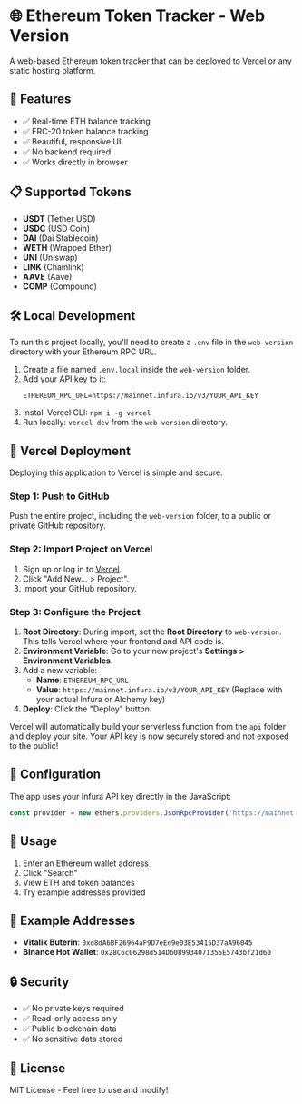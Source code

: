 # 🌐 Ethereum Token Tracker - Web Version

A web-based Ethereum token tracker that can be deployed to Vercel or any static hosting platform.

## 🚀 Features

- ✅ Real-time ETH balance tracking
- ✅ ERC-20 token balance tracking
- ✅ Beautiful, responsive UI
- ✅ No backend required
- ✅ Works directly in browser

## 📋 Supported Tokens

- **USDT** (Tether USD)
- **USDC** (USD Coin)
- **DAI** (Dai Stablecoin)
- **WETH** (Wrapped Ether)
- **UNI** (Uniswap)
- **LINK** (Chainlink)
- **AAVE** (Aave)
- **COMP** (Compound)

## 🛠️ Local Development

To run this project locally, you'll need to create a `.env` file in the `web-version` directory with your Ethereum RPC URL.

1. Create a file named `.env.local` inside the `web-version` folder.
2. Add your API key to it:
   ```
   ETHEREUM_RPC_URL=https://mainnet.infura.io/v3/YOUR_API_KEY
   ```
3. Install Vercel CLI: `npm i -g vercel`
4. Run locally: `vercel dev` from the `web-version` directory.

## 🚀 Vercel Deployment

Deploying this application to Vercel is simple and secure.

### Step 1: Push to GitHub
Push the entire project, including the `web-version` folder, to a public or private GitHub repository.

### Step 2: Import Project on Vercel
1. Sign up or log in to [Vercel](https://vercel.com).
2. Click "Add New... > Project".
3. Import your GitHub repository.

### Step 3: Configure the Project
1. **Root Directory**: During import, set the **Root Directory** to `web-version`. This tells Vercel where your frontend and API code is.
2. **Environment Variable**: Go to your new project's **Settings > Environment Variables**.
3. Add a new variable:
    - **Name**: `ETHEREUM_RPC_URL`
    - **Value**: `https://mainnet.infura.io/v3/YOUR_API_KEY` (Replace with your actual Infura or Alchemy key)
4. **Deploy**: Click the "Deploy" button.

Vercel will automatically build your serverless function from the `api` folder and deploy your site. Your API key is now securely stored and not exposed to the public!

## 🔧 Configuration

The app uses your Infura API key directly in the JavaScript:
```javascript
const provider = new ethers.providers.JsonRpcProvider('https://mainnet.infura.io/v3/YOUR-PROJECT-ID');
```

## 📱 Usage

1. Enter an Ethereum wallet address
2. Click "Search"
3. View ETH and token balances
4. Try example addresses provided

## 🎯 Example Addresses

- **Vitalik Buterin**: `0xd8dA6BF26964aF9D7eEd9e03E53415D37aA96045`
- **Binance Hot Wallet**: `0x28C6c06298d514Db089934071355E5743bf21d60`

## 🔒 Security

- ✅ No private keys required
- ✅ Read-only access only
- ✅ Public blockchain data
- ✅ No sensitive data stored

## 📄 License

MIT License - Feel free to use and modify! 